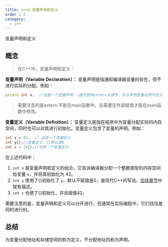 ```yaml
---
title: c++2.变量声明和定义
order : 2
category:
  - c++
---
```


<chatmessage avatar="../../../assets/emoji/blzt.png" :avatarWidth="40">
变量声明和定义
</chatmessage>

## 概念

>在C++中，变量声明和定义：

**变量声明（Variable Declaration）：** 变量声明是指通知编译器变量的存在，但不进行实际的分配。例如：

```cpp
extern int x;  //这是一个变量声明：（通过使用extern关键字，可以声明变量名而不定义它）
  ```
>需要注意的是extern 不能在main函数中，且需要在外部赋值才能在main函数中修改。

**变量定义（Variable Definition）：** 变量定义是指在程序中为变量分配实际的内存空间，同时也可以对其进行初始化。变量定义包含了变量的声明。例如：

```cpp
int x = 42;  // 这是一个变量定义
int y{};//变量定义，{}默认是0
int c = {42};//也是一个变量定义
```

在上述代码中：
1. `int x` 是变量声明和定义的组合，它告诉编译器分配一个整数类型的内存空间给变量 `x`，并将其初始化为 42。
2.  `int y` 使用了{}初始化了 `y`，默认不赋值是0，是现代C++的写法，[后续章节](./3-function%20brace%20initialization.html)中就有描述。
3.  `int c` 也使了{}初始化，并且赋值42。

<chatmessage avatar="../../../assets/emoji/dsyj.png" :avatarWidth="40" alignLeft>
需要注意的是，变量声明和定义可以分开进行，但通常在实际编程中，它们往往是同时进行的。
</chatmessage>

## 总结
为变量分配地址和存储空间的称为定义，不分配地址的称为声明。


